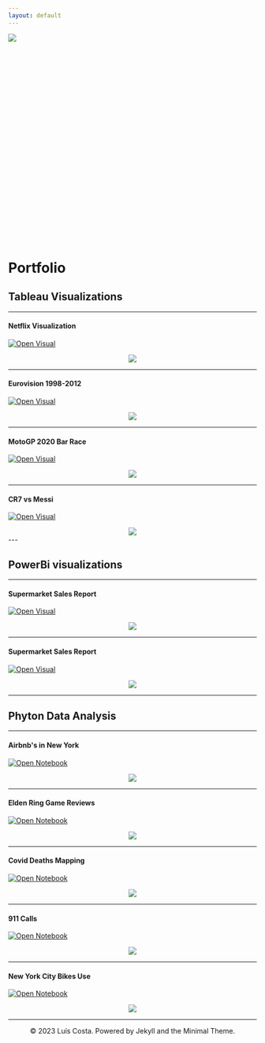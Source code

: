 ```yaml
---
layout: default
---
```


<div id="contain">
  <div class='wrap' id='wrap1'>
    <div class='ball' id='ball1'>
      <img src="projects/motogp.png" >
    </div>
  </div>

  <div class='wrap' id='wrap2'>
    <div class='ball' id='ball2'></div>
  </div>

  <div class='wrap' id='wrap3'>
    <div class='ball' id='ball3'></div>
  </div>

  <div class='wrap' id='wrap4'>
    <div class='ball' id='ball4'></div>
  </div>

</div>
<p>&nbsp;  </p>
<p>&nbsp;  </p>
<p>&nbsp;  </p>
<p>&nbsp;  </p>
<p>&nbsp;  </p>
<p>&nbsp;  </p>
<p>&nbsp;  </p>
<p>&nbsp;  </p>
<p>&nbsp;  </p>
<p>&nbsp;  </p>
<p>&nbsp;  </p>
<p>&nbsp;  </p>
<p>&nbsp;  </p>




# Portfolio



## Tableau Visualizations

---
#### Netflix Visualization
[![Open Visual](https://img.shields.io/badge/Tableau-Open%20Project-orange?logo=tableau)](https://public.tableau.com/app/profile/lu.s.costa4526/viz/Netflix_16897051908920/Dashboard1)

<center><img src="projects/netflix.png"/></center>

---
#### Eurovision 1998-2012
[![Open Visual](https://img.shields.io/badge/Tableau-Open%20Project-orange?logo=tableau)](https://public.tableau.com/app/profile/lu.s.costa4526/viz/Eurovision1998-2012_16897884446100/Dashboard1)

<center><img src="projects/Eurovision.png"/></center>

---
#### MotoGP 2020 Bar Race
[![Open Visual](https://img.shields.io/badge/Tableau-Open%20Project-orange?logo=tableau)](https://public.tableau.com/app/profile/lu.s.costa4526/viz/MotoGP2020/Sheet4)

<center><img src="projects/motogp.png"/></center>

---
#### CR7 vs Messi
[![Open Visual](https://img.shields.io/badge/Tableau-Open%20Project-orange?logo=tableau)](https://public.tableau.com/app/profile/lu.s.costa4526/viz/CR7vsMessi/Dashboard2)

<center><img src="projects/cr7vsmessi.png"/></center>
---

## PowerBi visualizations
---

#### Supermarket Sales Report
[![Open Visual](https://img.shields.io/badge/Power_BI-Open%20Project-yellow?logo=powerbi)](https://app.powerbi.com/groups/me/reports/4938f6b8-ade1-4fd9-ba14-77a26c1b4915/ReportSection?experience=power-bi)

<center><img src="projects/supermarket.png"/></center>

---

#### Supermarket Sales Report
[![Open Visual](https://img.shields.io/badge/Power_BI-Open%20Project-yellow?logo=powerbi)](https://app.powerbi.com/groups/me/reports/537a0839-b848-4a42-a1f3-7e0b4a1039cc/ReportSection?experience=power-bi)

<center><img src="projects/HR.png"/></center>

---
## Phyton Data Analysis

---

#### Airbnb's in New York

[![Open Notebook](https://img.shields.io/badge/Jupyter-Open_Notebook-blue?logo=Jupyter)](projects/Airbnb.html)

<center><img src="projects/AIRBNNNVB.png"/></center>

---

#### Elden Ring Game Reviews

[![Open Notebook](https://img.shields.io/badge/Jupyter-Open_Notebook-blue?logo=Jupyter)](projects/EldenRing.html)

<center><img src="projects/boneco_elden.png"/></center>

---

#### Covid Deaths Mapping

[![Open Notebook](https://img.shields.io/badge/Jupyter-Open_Notebook-blue?logo=Jupyter)](projects/Covid_Map(1).html)

<center><img src="projects/Covid_Map.png"/></center>

---

#### 911 Calls

[![Open Notebook](https://img.shields.io/badge/Jupyter-Open_Notebook-blue?logo=Jupyter)](projects/911.html)

<center><img src="projects/911.png"/></center>

---

#### New York City Bikes Use

[![Open Notebook](https://img.shields.io/badge/Jupyter-Open_Notebook-blue?logo=Jupyter)](projects/citybikes.html)

<center><img src="projects/City Bikes.png"/></center>

---
<center>© 2023 Luís Costa. Powered by Jekyll and the Minimal Theme.</center>
